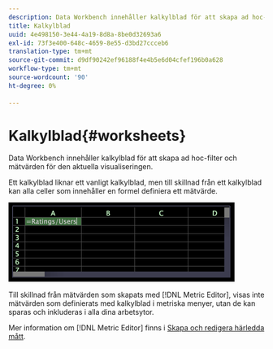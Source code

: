 ```yaml
---
description: Data Workbench innehåller kalkylblad för att skapa ad hoc-filter och mätvärden för den aktuella visualiseringen.
title: Kalkylblad
uuid: 4e498150-3e44-4a19-8d8a-8be0d32693a6
exl-id: 73f3e400-648c-4659-8e55-d3bd27ccceb6
translation-type: tm+mt
source-git-commit: d9df90242ef96188f4e4b5e6d04cfef196b0a628
workflow-type: tm+mt
source-wordcount: '90'
ht-degree: 0%

---
```


# Kalkylblad{#worksheets}

Data Workbench innehåller kalkylblad för att skapa ad hoc-filter och mätvärden för den aktuella visualiseringen.

Ett kalkylblad liknar ett vanligt kalkylblad, men till skillnad från ett kalkylblad kan alla celler som innehåller en formel definiera ett mätvärde.

![](assets/vis_Worksheet_TextAndFormula.png)

Till skillnad från mätvärden som skapats med [!DNL Metric Editor], visas inte mätvärden som definierats med kalkylblad i metriska menyer, utan de kan sparas och inkluderas i alla dina arbetsytor.

Mer information om [!DNL Metric Editor] finns i [Skapa och redigera härledda mått](../../../../home/c-get-started/c-admin-intrf/c-prof-mgr/c-drvd-mtrcs.md#concept-e41723b342a849309874b26232224a40).
